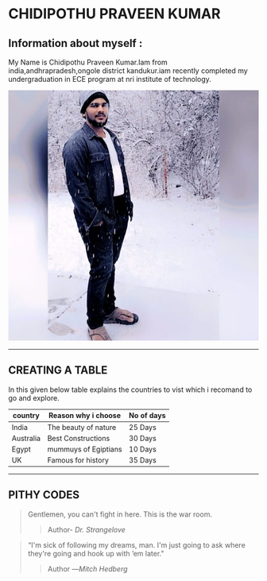 # CHIDIPOTHU PRAVEEN KUMAR
**Information about myself :**
-----------------------------
My Name is Chidipothu Praveen Kumar.Iam from india,andhrapradesh,ongole district kandukur.iam recently completed my undergraduation in ECE program at nri institute of technology.


![my image](https://github.com/chidipothupraveenkumar/assignment-2-Chidipothu/blob/f8cb96809f8a83bdeaec0f2d8638c6ec5b56bb12/me.jpg)

---
**CREATING A TABLE**
--------------------
In this given below table explains the countries to vist which i recomand to go and explore.

|**country**|**Reason why i choose**|**No of days**|
|   ----    |          ----         |     ----     |
| India     | The beauty of nature  |  25 Days     |
| Australia | Best  Constructions   |  30 Days     |
| Egypt     | mummuys of Egiptians  |  10 Days     | 
| UK        | Famous for history    |  35 Days     |

---
**PITHY CODES**
---------------

>Gentlemen, you can't fight in here. This is the war room.
>>    Author- *Dr. Strangelove*

>“I'm sick of following my dreams, man. I'm just going to ask where they're going and hook up with ’em later."
>>Author —*Mitch Hedberg*
